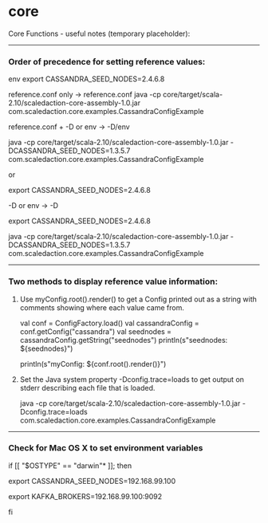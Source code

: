 # core

Core Functions - useful notes (temporary placeholder):

**********************************************************************************************************
### Order of precedence for setting reference values:

env
export CASSANDRA_SEED_NODES=2.4.6.8


reference.conf only -> reference.conf
java -cp core/target/scala-2.10/scaledaction-core-assembly-1.0.jar com.scaledaction.core.examples.CassandraConfigExample


reference.conf + -D or env  ->  -D/env

java -cp core/target/scala-2.10/scaledaction-core-assembly-1.0.jar -DCASSANDRA_SEED_NODES=1.3.5.7 com.scaledaction.core.examples.CassandraConfigExample

or

export CASSANDRA_SEED_NODES=2.4.6.8


-D or env  ->  -D

export CASSANDRA_SEED_NODES=2.4.6.8

java -cp core/target/scala-2.10/scaledaction-core-assembly-1.0.jar -DCASSANDRA_SEED_NODES=1.3.5.7 com.scaledaction.core.examples.CassandraConfigExample

**********************************************************************************************************
### Two methods to display reference value information:

1. Use myConfig.root().render() to get a Config printed out as a string with comments showing where each value came from.

    val conf = ConfigFactory.load()
    val cassandraConfig = conf.getConfig("cassandra")
    val seednodes = cassandraConfig.getString("seednodes")
    println(s"seednodes: ${seednodes}")

    println(s"myConfig:  ${conf.root().render()}")


2. Set the Java system property -Dconfig.trace=loads to get output on stderr describing each file that is loaded.

   java -cp core/target/scala-2.10/scaledaction-core-assembly-1.0.jar -Dconfig.trace=loads com.scaledaction.core.examples.CassandraConfigExample

**********************************************************************************************************
### Check for Mac OS X to set environment variables

if [[ "$OSTYPE" == "darwin"* ]]; then

export CASSANDRA_SEED_NODES=192.168.99.100

export KAFKA_BROKERS=192.168.99.100:9092

fi
